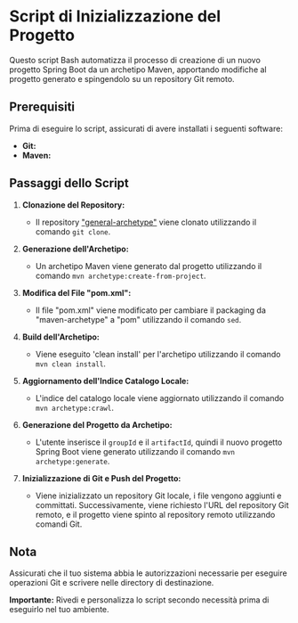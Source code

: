 # Script di Inizializzazione del Progetto

Questo script Bash automatizza il processo di creazione di un nuovo progetto Spring Boot da un archetipo Maven, apportando modifiche al progetto generato e spingendolo su un repository Git remoto.

## Prerequisiti

Prima di eseguire lo script, assicurati di avere installati i seguenti software:

- **Git:** 
- **Maven:** 

## Passaggi dello Script

1. **Clonazione del Repository:**
   - Il repository ["general-archetype"](https://github.com/vincenzo-ingenito/general-archetype.git) viene clonato utilizzando il comando `git clone`.

2. **Generazione dell'Archetipo:**
   - Un archetipo Maven viene generato dal progetto utilizzando il comando `mvn archetype:create-from-project`.

3. **Modifica del File "pom.xml":**
   - Il file "pom.xml" viene modificato per cambiare il packaging da "maven-archetype" a "pom" utilizzando il comando `sed`.

4. **Build dell'Archetipo:**
   - Viene eseguito 'clean install' per l'archetipo utilizzando il comando `mvn clean install`.

5. **Aggiornamento dell'Indice Catalogo Locale:**
   - L'indice del catalogo locale viene aggiornato utilizzando il comando `mvn archetype:crawl`.

6. **Generazione del Progetto da Archetipo:**
   - L'utente inserisce il `groupId` e il `artifactId`, quindi il nuovo progetto Spring Boot viene generato utilizzando il comando `mvn archetype:generate`.

7. **Inizializzazione di Git e Push del Progetto:**
   - Viene inizializzato un repository Git locale, i file vengono aggiunti e committati. Successivamente, viene richiesto l'URL del repository Git remoto, e il progetto viene spinto al repository remoto utilizzando comandi Git.

## Nota

Assicurati che il tuo sistema abbia le autorizzazioni necessarie per eseguire operazioni Git e scrivere nelle directory di destinazione.

**Importante:** Rivedi e personalizza lo script secondo necessità prima di eseguirlo nel tuo ambiente.
